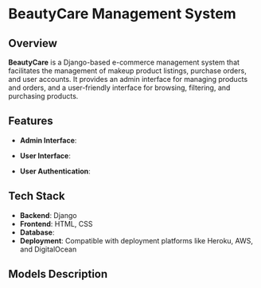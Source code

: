 # BeautyCare Management System

## Overview
**BeautyCare** is a Django-based e-commerce management system that facilitates the management of makeup product listings, purchase orders, and user accounts. It provides an admin interface for managing products and orders, and a user-friendly interface for browsing, filtering, and purchasing products.

## Features

- **Admin Interface**:


- **User Interface**:


- **User Authentication**:


## Tech Stack

- **Backend**: Django
- **Frontend**: HTML, CSS
- **Database**: 
- **Deployment**: Compatible with deployment platforms like Heroku, AWS, and DigitalOcean

## Models Description